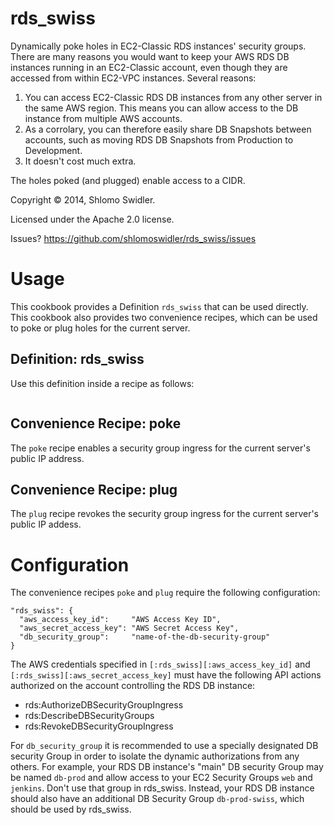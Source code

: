 rds_swiss
=========

Dynamically poke holes in EC2-Classic RDS instances' security groups. There are many reasons you would want to keep your AWS RDS DB instances running in an EC2-Classic account, even though they are accessed from within EC2-VPC instances. Several reasons:

1. You can access EC2-Classic RDS DB instances from any other server in the same AWS region. This means you can allow access to the DB instance from multiple AWS accounts.
2. As a corrolary, you can therefore easily share DB Snapshots between accounts, such as moving RDS DB Snapshots from Production to Development.
3. It doesn't cost much extra.

The holes poked (and plugged) enable access to a CIDR.

Copyright &copy; 2014, Shlomo Swidler.

Licensed under the Apache 2.0 license.

Issues? https://github.com/shlomoswidler/rds_swiss/issues

# Usage

This cookbook provides a Definition `rds_swiss` that can be used directly. This cookbook also provides two convenience recipes, which can be used to poke or plug holes for the current server.

## Definition: rds_swiss

Use this definition inside a recipe as follows:

````

````

## Convenience Recipe: poke

The `poke` recipe enables a security group ingress for the current server's public IP address.

## Convenience Recipe: plug

The `plug` recipe revokes the security group ingress for the current server's public IP addess.

# Configuration

The convenience recipes `poke` and `plug` require the following configuration:

````
"rds_swiss": {
  "aws_access_key_id":     "AWS Access Key ID",
  "aws_secret_access_key": "AWS Secret Access Key",
  "db_security_group":     "name-of-the-db-security-group"
}
````
The AWS credentials specified in `[:rds_swiss][:aws_access_key_id]` and `[:rds_swiss][:aws_secret_access_key]` must have the following API actions authorized on the account controlling the RDS DB instance:

*  rds:AuthorizeDBSecurityGroupIngress
*  rds:DescribeDBSecurityGroups
*  rds:RevokeDBSecurityGroupIngress

For `db_security_group` it is recommended to use a specially designated DB security Group in order to isolate the dynamic authorizations from any others. For example, your RDS DB instance's "main" DB security Group may be named `db-prod` and allow access to your EC2 Security Groups `web` and `jenkins`. Don't use that group in rds_swiss. Instead, your RDS DB instance should also have an additional DB Security Group `db-prod-swiss`, which should be used by rds_swiss. 
